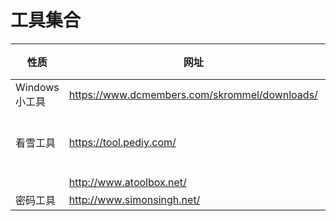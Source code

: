 # 工具集合

| 性质          | 网址                                          | 备注     |
| ------------- | --------------------------------------------- | -------- |
| Windows小工具 | https://www.dcmembers.com/skrommel/downloads/ |          |
| 看雪工具      | https://tool.pediy.com/                       | 安全专业 |
|               | http://www.atoolbox.net/                      |          |
| 密码工具      | http://www.simonsingh.net/                    |          |



